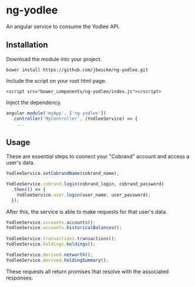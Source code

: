 # ng-yodlee

An angular service to consume the Yodlee API.

## Installation

Download the module into your project.

`bower install https://github.com/jbeuckm/ng-yodlee.git`

Include the script on your root html page.

`<script src="bower_components/ng-yodlee/index.js"></script>`

Inject the dependency.

```javascript
angular.module('myApp', ['ng-yodlee'])
  .controller('MyController', (YodleeService) => {
    ...
```

## Usage

These are essential steps to connect your "Cobrand" account and access a user's data.

```javascript
YodleeService.setCobrandName(cobrand_name);

YodleeService.cobrand.login(cobrand_login, cobrand_password)
  .then(() => {
    YodleeService.user.login(user_name, user_password);
  });
```

After this, the service is able to make requests for that user's data.

```javascript
YodleeService.accounts.accounts();
YodleeService.accounts.historicalBalances();
					
YodleeService.transactions.transactions();
YodleeService.holdings.holdings();

YodleeService.derived.networth();
YodleeService.derived.holdingSummary();
```

These requests all return promises that resolve with the associated responses.

